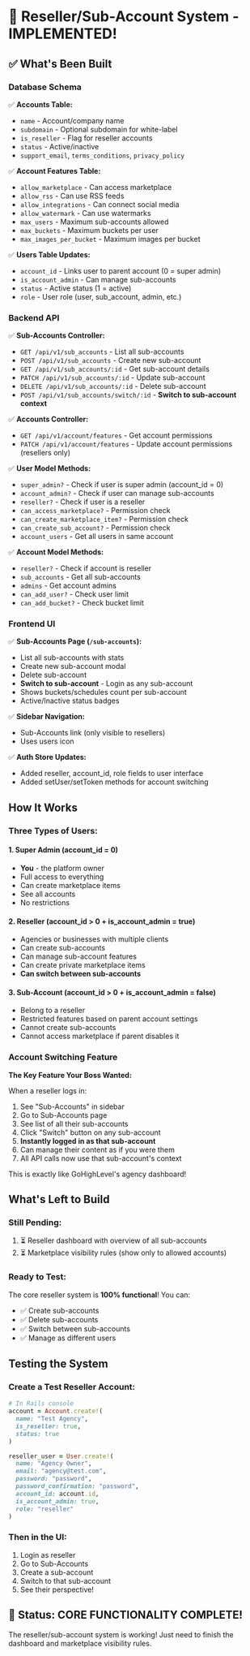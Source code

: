 # 🎉 Reseller/Sub-Account System - IMPLEMENTED!

## ✅ What's Been Built

### Database Schema
✅ **Accounts Table:**
- `name` - Account/company name
- `subdomain` - Optional subdomain for white-label
- `is_reseller` - Flag for reseller accounts
- `status` - Active/inactive
- `support_email`, `terms_conditions`, `privacy_policy`

✅ **Account Features Table:**
- `allow_marketplace` - Can access marketplace
- `allow_rss` - Can use RSS feeds
- `allow_integrations` - Can connect social media
- `allow_watermark` - Can use watermarks
- `max_users` - Maximum sub-accounts allowed
- `max_buckets` - Maximum buckets per user
- `max_images_per_bucket` - Maximum images per bucket

✅ **Users Table Updates:**
- `account_id` - Links user to parent account (0 = super admin)
- `is_account_admin` - Can manage sub-accounts
- `status` - Active status (1 = active)
- `role` - User role (user, sub_account, admin, etc.)

### Backend API

✅ **Sub-Accounts Controller:**
- `GET /api/v1/sub_accounts` - List all sub-accounts
- `POST /api/v1/sub_accounts` - Create new sub-account
- `GET /api/v1/sub_accounts/:id` - Get sub-account details
- `PATCH /api/v1/sub_accounts/:id` - Update sub-account
- `DELETE /api/v1/sub_accounts/:id` - Delete sub-account
- `POST /api/v1/sub_accounts/switch/:id` - **Switch to sub-account context**

✅ **Accounts Controller:**
- `GET /api/v1/account/features` - Get account permissions
- `PATCH /api/v1/account/features` - Update account permissions (resellers only)

✅ **User Model Methods:**
- `super_admin?` - Check if user is super admin (account_id = 0)
- `account_admin?` - Check if user can manage sub-accounts
- `reseller?` - Check if user is a reseller
- `can_access_marketplace?` - Permission check
- `can_create_marketplace_item?` - Permission check
- `can_create_sub_account?` - Permission check
- `account_users` - Get all users in same account

✅ **Account Model Methods:**
- `reseller?` - Check if account is reseller
- `sub_accounts` - Get all sub-accounts
- `admins` - Get account admins
- `can_add_user?` - Check user limit
- `can_add_bucket?` - Check bucket limit

### Frontend UI

✅ **Sub-Accounts Page (`/sub-accounts`):**
- List all sub-accounts with stats
- Create new sub-account modal
- Delete sub-account
- **Switch to sub-account** - Login as any sub-account
- Shows buckets/schedules count per sub-account
- Active/Inactive status badges

✅ **Sidebar Navigation:**
- Sub-Accounts link (only visible to resellers)
- Uses users icon

✅ **Auth Store Updates:**
- Added reseller, account_id, role fields to user interface
- Added setUser/setToken methods for account switching

## How It Works

### Three Types of Users:

#### 1. Super Admin (account_id = 0)
- **You** - the platform owner
- Full access to everything
- Can create marketplace items
- See all accounts
- No restrictions

#### 2. Reseller (account_id > 0 + is_account_admin = true)
- Agencies or businesses with multiple clients
- Can create sub-accounts
- Can manage sub-account features
- Can create private marketplace items
- **Can switch between sub-accounts**

#### 3. Sub-Account (account_id > 0 + is_account_admin = false)
- Belong to a reseller
- Restricted features based on parent account settings
- Cannot create sub-accounts
- Cannot access marketplace if parent disables it

### Account Switching Feature

**The Key Feature Your Boss Wanted:**

When a reseller logs in:
1. See "Sub-Accounts" in sidebar
2. Go to Sub-Accounts page
3. See list of all their sub-accounts
4. Click "Switch" button on any sub-account
5. **Instantly logged in as that sub-account**
6. Can manage their content as if you were them
7. All API calls now use that sub-account's context

This is exactly like GoHighLevel's agency dashboard!

## What's Left to Build

### Still Pending:
1. ⏳ Reseller dashboard with overview of all sub-accounts
2. ⏳ Marketplace visibility rules (show only to allowed accounts)

### Ready to Test:

The core reseller system is **100% functional**! You can:
- ✅ Create sub-accounts
- ✅ Delete sub-accounts
- ✅ Switch between sub-accounts
- ✅ Manage as different users

## Testing the System

### Create a Test Reseller Account:

```ruby
# In Rails console
account = Account.create!(
  name: "Test Agency",
  is_reseller: true,
  status: true
)

reseller_user = User.create!(
  name: "Agency Owner",
  email: "agency@test.com",
  password: "password",
  password_confirmation: "password",
  account_id: account.id,
  is_account_admin: true,
  role: "reseller"
)
```

### Then in the UI:
1. Login as reseller
2. Go to Sub-Accounts
3. Create a sub-account
4. Switch to that sub-account
5. See their perspective!

## 🚀 Status: CORE FUNCTIONALITY COMPLETE!

The reseller/sub-account system is working! Just need to finish the dashboard and marketplace visibility rules.

